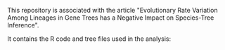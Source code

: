 This repository is associated with the article "Evolutionary Rate Variation Among Lineages in Gene Trees has a Negative Impact on Species-Tree Inference".

It contains the R code and tree files used in the analysis:

 



